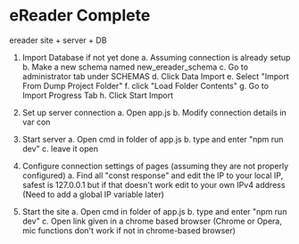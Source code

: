# eReader Complete
 ereader site + server + DB

1. Import Database if not yet done
    a. Assuming connection is already setup
    b. Make a new schema named new_ereader_schema
    c. Go to administrator tab under SCHEMAS
    d. Click Data Import
    e. Select "Import From Dump Project Folder"
    f. click "Load Folder Contents"
    g. Go to Import Progress Tab
    h. Click Start Import

2. Set up server connection
    a. Open app.js
    b. Modify connection details in var con

3. Start server
    a. Open cmd in folder of app.js
    b. type and enter "npm run dev"
    c. leave it open

4. Configure connection settings of pages (assuming they are not properly configured)
    a. Find all "const response" and edit the IP to your local IP, safest is 127.0.0.1 but if that doesn't work edit to your own IPv4 address (Need to add a global IP variable later)

5. Start the site
    a. Open cmd in folder of app.js
    b. type and enter "npm run dev"
    c. Open link given in a chrome based browser (Chrome or Opera, mic functions don't work if not in chrome-based browser)